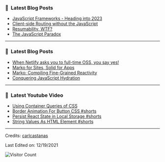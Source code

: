### 📕 &nbsp;**Latest Blog Posts**
<!-- BLOG-POST-LIST:START -->
- [JavaScript Frameworks - Heading into 2023](https://dev.to/this-is-learning/javascript-frameworks-heading-into-2023-nln)
- [Client-side Routing without the JavaScript](https://dev.to/this-is-learning/client-side-routing-without-the-javascript-3k1i)
- [Resumability, WTF?](https://dev.to/this-is-learning/resumability-wtf-2gcm)
- [The JavaScript Paradox](https://dev.to/this-is-learning/the-javascript-paradox-2njj)
<!-- BLOG-POST-LIST:END -->

-----

### 📕 &nbsp;**Latest Blog Posts**
<!-- BLOG-POST-LIST:START -->
- [When Netlify asks you to full-time OSS, you say yes!](https://dev.to/ryansolid/when-netlify-asks-you-to-full-time-oss-you-say-yes-5ccf)
- [Marko for Sites, Solid for Apps](https://dev.to/this-is-learning/marko-for-sites-solid-for-apps-2c7d)
- [Marko: Compiling Fine-Grained Reactivity](https://dev.to/ryansolid/marko-compiling-fine-grained-reactivity-4lk4)
- [Conquering JavaScript Hydration](https://dev.to/this-is-learning/conquering-javascript-hydration-a9f)
<!-- BLOG-POST-LIST:END -->

-----

### 📕 &nbsp;**Latest Youtube Video**
<!-- YOUTUBE:START -->
- [Using Container Queries of CSS](https://www.youtube.com/watch?v=E1V8OUv-lS4)
- [Border Animation For Button CSS #shorts](https://www.youtube.com/watch?v=-7UMj1j4Dqw)
- [Persist React State in Local Storage #shorts](https://www.youtube.com/watch?v=BYPPWU8Mcd0)
- [String Values As HTML Element #shorts](https://www.youtube.com/watch?v=MO4eFoHFPDw)
<!-- YOUTUBE:END -->

-----
Credits: [carlcastanas](https://github.com/carlcastanas)

Last Edited on: 12/19/2021

![Visitor Count](https://profile-counter.glitch.me/{carlcastanas}/count.svg)
